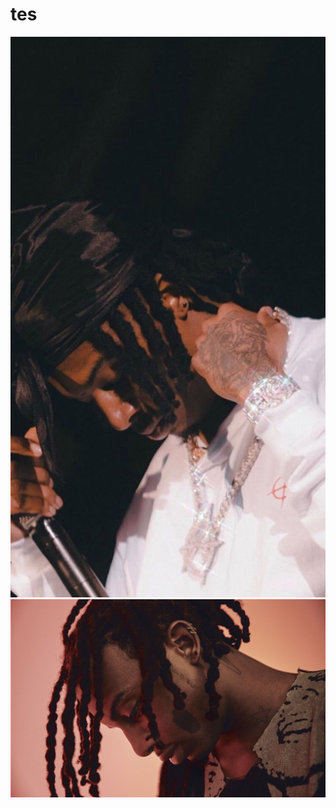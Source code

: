 # tes
![alt text](https://github.com/anataayn/tes/blob/main/wp5907488.jpg)
![alt text](https://github.com/anataayn/tes/blob/main/wp6054766.jpg)

